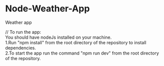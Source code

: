 # Node-Weather-App
Weather app

// To run the app:<br>
You should have nodeJs installed on your machine.<br>
1.Run "npm install" from the root directory of the repository to install dependencies.<br>
2.To start the app run the command "npm run dev" from the root directory of the repository.
